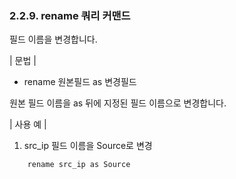 ### 2.2.9. rename 쿼리 커맨드

필드 이름을 변경합니다.

\| 문법 \|

* rename 원본필드 as 변경필드

원본 필드 이름을 as 뒤에 지정된 필드 이름으로 변경합니다.

\| 사용 예 \|

1) src_ip 필드 이름을 Source로 변경

~~~
	rename src_ip as Source
~~~

